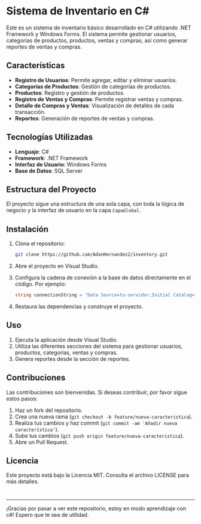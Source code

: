 # Sistema de Inventario en C#

Este es un sistema de inventario básico desarrollado en C# utilizando .NET Framework y Windows Forms. El sistema permite gestionar usuarios, categorías de productos, productos, ventas y compras, así como generar reportes de ventas y compras.

## Características

- **Registro de Usuarios**: Permite agregar, editar y eliminar usuarios.
- **Categorías de Productos**: Gestión de categorías de productos.
- **Productos**: Registro y gestión de productos.
- **Registro de Ventas y Compras**: Permite registrar ventas y compras.
- **Detalle de Compras y Ventas**: Visualización de detalles de cada transacción.
- **Reportes**: Generación de reportes de ventas y compras.

## Tecnologías Utilizadas

- **Lenguaje**: C#
- **Framework**: .NET Framework
- **Interfaz de Usuario**: Windows Forms
- **Base de Datos**: SQL Server

## Estructura del Proyecto

El proyecto sigue una estructura de una sola capa, con toda la lógica de negocio y la interfaz de usuario en la capa `CapaGlobal`.

## Instalación

1. Clona el repositorio:
    ```bash
    git clone https://github.com/AdanHernandez2/inventory.git
    ```

2. Abre el proyecto en Visual Studio.

3. Configura la cadena de conexión a la base de datos directamente en el código. Por ejemplo:
    ```csharp
    string connectionString = "Data Source=tu-servidor;Initial Catalog=tu-base-de-datos;Integrated Security=True";
    ```

4. Restaura las dependencias y construye el proyecto.

## Uso

1. Ejecuta la aplicación desde Visual Studio.
2. Utiliza las diferentes secciones del sistema para gestionar usuarios, productos, categorías, ventas y compras.
3. Genera reportes desde la sección de reportes.

## Contribuciones

Las contribuciones son bienvenidas. Si deseas contribuir, por favor sigue estos pasos:

1. Haz un fork del repositorio.
2. Crea una nueva rama (`git checkout -b feature/nueva-caracteristica`).
3. Realiza tus cambios y haz commit (`git commit -am 'Añadir nueva característica'`).
4. Sube tus cambios (`git push origin feature/nueva-caracteristica`).
5. Abre un Pull Request.

## Licencia

Este proyecto está bajo la Licencia MIT. Consulta el archivo LICENSE para más detalles.

#

---

¡Gracias por pasar a ver este repositorio, estoy en modo aprendizaje con c#! Espero que te sea de utilidad.
